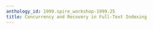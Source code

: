 ```yaml
---
anthology_id: 1999.spire_workshop-1999.25
title: Concurrency and Recovery in Full-Text Indexing
---
```

